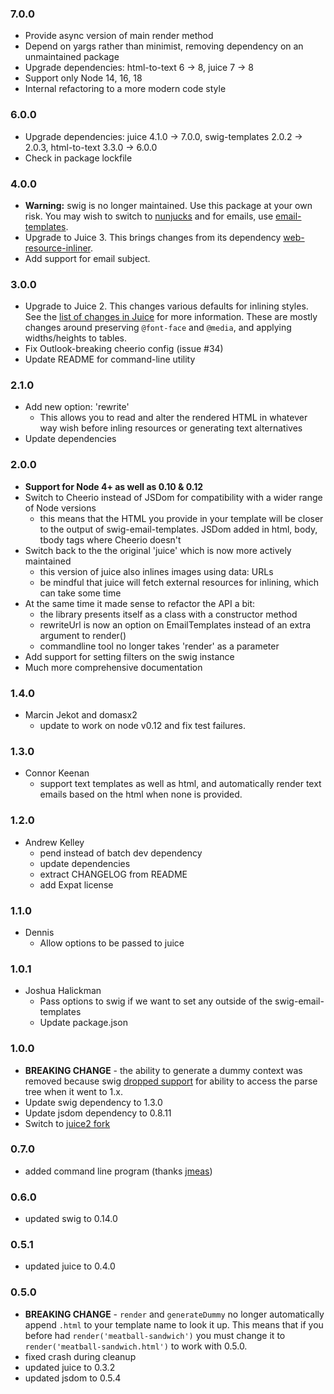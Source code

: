 ### 7.0.0

 * Provide async version of main render method
 * Depend on yargs rather than minimist, removing dependency on an unmaintained package
 * Upgrade dependencies: html-to-text 6 -> 8, juice 7 -> 8
 * Support only Node 14, 16, 18
 * Internal refactoring to a more modern code style

### 6.0.0

 * Upgrade dependencies: juice 4.1.0 -> 7.0.0, swig-templates 2.0.2 -> 2.0.3,
   html-to-text 3.3.0 -> 6.0.0
 * Check in package lockfile

### 4.0.0

 * **Warning:** swig is no longer maintained.  Use this package at your
   own risk.  You may wish to switch to [nunjucks] and for emails, use
   [email-templates].
 * Upgrade to Juice 3.  This brings changes from its dependency
   [web-resource-inliner].
 * Add support for email subject.

[nunjucks]: https://mozilla.github.io/nunjucks/
[email-templates]: https://www.npmjs.com/package/email-templates
[web-resource-inliner]: https://www.npmjs.com/package/web-resource-inliner

### 3.0.0

 * Upgrade to Juice 2.  This changes various defaults for inlining styles.
   See the [list of changes in Juice](j2changes) for more information.  These
   are mostly changes around preserving `@font-face` and `@media`, and
   applying widths/heights to tables.
 * Fix Outlook-breaking cheerio config (issue #34)
 * Update README for command-line utility

[j2changes]: https://github.com/Automattic/juice/commit/a4cf6fdb671be56e6a01fd740f6460849b8813df

### 2.1.0

 * Add new option: 'rewrite'
   - This allows you to read and alter the rendered HTML in whatever way
     wish before inling resources or generating text alternatives
 * Update dependencies

### 2.0.0

 * **Support for Node 4+ as well as 0.10 & 0.12**
 * Switch to Cheerio instead of JSDom for compatibility with a wider range of
   Node versions
   - this means that the HTML you provide in your template will be closer to
     the output of swig-email-templates.  JSDom added in html, body, tbody tags
     where Cheerio doesn't
 * Switch back to the the original 'juice' which is now more actively maintained
   - this version of juice also inlines images using data: URLs
   - be mindful that juice will fetch external resources for inlining, which can
     take some time
 * At the same time it made sense to refactor the API a bit:
   - the library presents itself as a class with a constructor method
   - rewriteUrl is now an option on EmailTemplates instead of an extra argument
     to render()
   - commandline tool no longer takes 'render' as a parameter
 * Add support for setting filters on the swig instance
 * Much more comprehensive documentation

### 1.4.0

 * Marcin Jekot and domasx2
   - update to work on node v0.12 and fix test failures.

### 1.3.0

 * Connor Keenan
   - support text templates as well as html, and automatically render
     text emails based on the html when none is provided.

### 1.2.0

 * Andrew Kelley
   - pend instead of batch dev dependency
   - update dependencies
   - extract CHANGELOG from README
   - add Expat license

### 1.1.0

 * Dennis
   - Allow options to be passed to juice

### 1.0.1

 * Joshua Halickman
   - Pass options to swig if we want to set any outside of the swig-email-templates
   - Update package.json

### 1.0.0

 * **BREAKING CHANGE** - the ability to generate a dummy context was removed
   because swig [dropped support](https://github.com/paularmstrong/swig/issues/176)
   for ability to access the parse tree when it went to 1.x.
 * Update swig dependency to 1.3.0
 * Update jsdom dependency to 0.8.11
 * Switch to [juice2 fork](https://github.com/andrewrk/juice)

### 0.7.0

 * added command line program (thanks [jmeas](https://github.com/jmeas))

### 0.6.0

 * updated swig to 0.14.0

### 0.5.1

 * updated juice to 0.4.0

### 0.5.0

 * **BREAKING CHANGE** - `render` and `generateDummy` no longer automatically append
   `.html` to your template name to look it up. This means that if you before had
   `render('meatball-sandwich')` you must change it to
   `render('meatball-sandwich.html')` to work with 0.5.0.
 * fixed crash during cleanup
 * updated juice to 0.3.2
 * updated jsdom to 0.5.4
